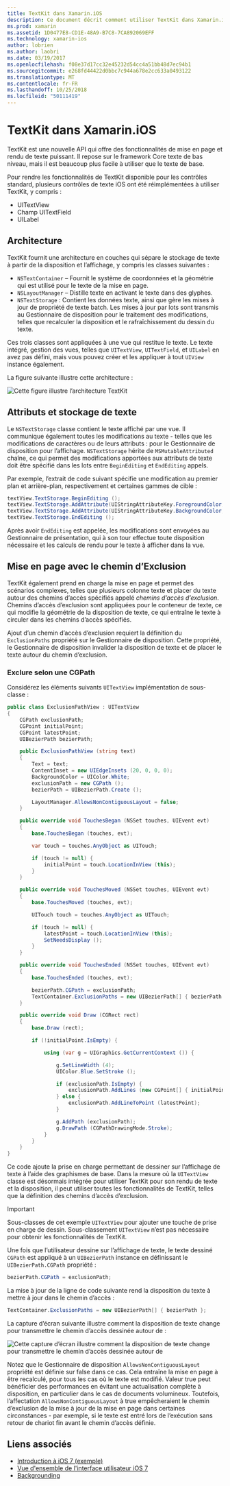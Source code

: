 ```yaml
---
title: TextKit dans Xamarin.iOS
description: Ce document décrit comment utiliser TextKit dans Xamarin.iOS. TextKit fournit des fonctionnalités de mise en page et le rendu de texte puissant.
ms.prod: xamarin
ms.assetid: 1D0477E8-CD1E-48A9-B7C8-7CA892069EFF
ms.technology: xamarin-ios
author: lobrien
ms.author: laobri
ms.date: 03/19/2017
ms.openlocfilehash: f08e37d17cc32e45232d54cc4a51bb48d7ec94b1
ms.sourcegitcommit: e268fd44422d0bbc7c944a678e2cc633a0493122
ms.translationtype: MT
ms.contentlocale: fr-FR
ms.lasthandoff: 10/25/2018
ms.locfileid: "50111419"
---
```

# <a name="textkit-in-xamarinios"></a>TextKit dans Xamarin.iOS

TextKit est une nouvelle API qui offre des fonctionnalités de mise en page et rendu de texte puissant. Il repose sur le framework Core texte de bas niveau, mais il est beaucoup plus facile à utiliser que le texte de base.

Pour rendre les fonctionnalités de TextKit disponible pour les contrôles standard, plusieurs contrôles de texte iOS ont été réimplémentées à utiliser TextKit, y compris :

-  UITextView
-  Champ UITextField
-  UILabel

## <a name="architecture"></a>Architecture

TextKit fournit une architecture en couches qui sépare le stockage de texte à partir de la disposition et l’affichage, y compris les classes suivantes :

-  `NSTextContainer` – Fournit le système de coordonnées et la géométrie qui est utilisé pour le texte de la mise en page.
-  `NSLayoutManager` – Distille texte en activant le texte dans des glyphes. 
-  `NSTextStorage` : Contient les données texte, ainsi que gère les mises à jour de propriété de texte batch. Les mises à jour par lots sont transmis au Gestionnaire de disposition pour le traitement des modifications, telles que recalculer la disposition et le rafraîchissement du dessin du texte.


Ces trois classes sont appliquées à une vue qui restitue le texte. Le texte intégré, gestion des vues, telles que `UITextView`, `UITextField`, et `UILabel` en avez pas défini, mais vous pouvez créer et les appliquer à tout `UIView` instance également.

La figure suivante illustre cette architecture :

 ![](textkit-images/textkitarch.png "Cette figure illustre l’architecture TextKit")

## <a name="text-storage-and-attributes"></a>Attributs et stockage de texte

Le `NSTextStorage` classe contient le texte affiché par une vue. Il communique également toutes les modifications au texte - telles que les modifications de caractères ou de leurs attributs : pour le Gestionnaire de disposition pour l’affichage. `NSTextStorage` hérite de `MSMutableAttributed` chaîne, ce qui permet des modifications apportées aux attributs de texte doit être spécifié dans les lots entre `BeginEditing` et `EndEditing` appels.

Par exemple, l’extrait de code suivant spécifie une modification au premier plan et arrière-plan, respectivement et certaines gammes de cible :

```csharp
textView.TextStorage.BeginEditing ();
textView.TextStorage.AddAttribute(UIStringAttributeKey.ForegroundColor, UIColor.Green, new NSRange(200, 400));
textView.TextStorage.AddAttribute(UIStringAttributeKey.BackgroundColor, UIColor.Black, new NSRange(210, 300));
textView.TextStorage.EndEditing ();
```

Après avoir `EndEditing` est appelée, les modifications sont envoyées au Gestionnaire de présentation, qui à son tour effectue toute disposition nécessaire et les calculs de rendu pour le texte à afficher dans la vue.

## <a name="layout-with-exclusion-path"></a>Mise en page avec le chemin d’Exclusion

TextKit également prend en charge la mise en page et permet des scénarios complexes, telles que plusieurs colonne texte et placer du texte autour des chemins d’accès spécifiés appelé *chemins d’accès d’exclusion*. Chemins d’accès d’exclusion sont appliquées pour le conteneur de texte, ce qui modifie la géométrie de la disposition de texte, ce qui entraîne le texte à circuler dans les chemins d’accès spécifiés.

Ajout d’un chemin d’accès d’exclusion requiert la définition du `ExclusionPaths` propriété sur le Gestionnaire de disposition. Cette propriété, le Gestionnaire de disposition invalider la disposition de texte et de placer le texte autour du chemin d’exclusion.

### <a name="exclusion-based-on-a-cgpath"></a>Exclure selon une CGPath

Considérez les éléments suivants `UITextView` implémentation de sous-classe :

```csharp
public class ExclusionPathView : UITextView
{
    CGPath exclusionPath;
    CGPoint initialPoint;
    CGPoint latestPoint;
    UIBezierPath bezierPath;

    public ExclusionPathView (string text)
    {
        Text = text;
        ContentInset = new UIEdgeInsets (20, 0, 0, 0);
        BackgroundColor = UIColor.White;
        exclusionPath = new CGPath ();
        bezierPath = UIBezierPath.Create ();

        LayoutManager.AllowsNonContiguousLayout = false;
    }

    public override void TouchesBegan (NSSet touches, UIEvent evt)
    {
        base.TouchesBegan (touches, evt);

        var touch = touches.AnyObject as UITouch;

        if (touch != null) {
            initialPoint = touch.LocationInView (this);
        }
    }

    public override void TouchesMoved (NSSet touches, UIEvent evt)
    {
        base.TouchesMoved (touches, evt);

        UITouch touch = touches.AnyObject as UITouch;

        if (touch != null) {
            latestPoint = touch.LocationInView (this);
            SetNeedsDisplay ();
        }
    }

    public override void TouchesEnded (NSSet touches, UIEvent evt)
    {
        base.TouchesEnded (touches, evt);

        bezierPath.CGPath = exclusionPath;
        TextContainer.ExclusionPaths = new UIBezierPath[] { bezierPath };
    }

    public override void Draw (CGRect rect)
    {
        base.Draw (rect);

        if (!initialPoint.IsEmpty) {

            using (var g = UIGraphics.GetCurrentContext ()) {

                g.SetLineWidth (4);
                UIColor.Blue.SetStroke ();

                if (exclusionPath.IsEmpty) {
                    exclusionPath.AddLines (new CGPoint[] { initialPoint, latestPoint });
                } else {
                    exclusionPath.AddLineToPoint (latestPoint);
                }

                g.AddPath (exclusionPath);
                g.DrawPath (CGPathDrawingMode.Stroke);
            }
        }
    }
}
```

Ce code ajoute la prise en charge permettant de dessiner sur l’affichage de texte à l’aide des graphismes de base. Dans la mesure où la `UITextView` classe est désormais intégrée pour utiliser TextKit pour son rendu de texte et la disposition, il peut utiliser toutes les fonctionnalités de TextKit, telles que la définition des chemins d’accès d’exclusion.

> [!IMPORTANT]
> Sous-classes de cet exemple `UITextView` pour ajouter une touche de prise en charge de dessin. Sous-classement `UITextView` n’est pas nécessaire pour obtenir les fonctionnalités de TextKit.



Une fois que l’utilisateur dessine sur l’affichage de texte, le texte dessiné `CGPath` est appliqué à un `UIBezierPath` instance en définissant le `UIBezierPath.CGPath` propriété :

```csharp
bezierPath.CGPath = exclusionPath;
```

La mise à jour de la ligne de code suivante rend la disposition du texte à mettre à jour dans le chemin d’accès :

```csharp
TextContainer.ExclusionPaths = new UIBezierPath[] { bezierPath };
```

La capture d’écran suivante illustre comment la disposition de texte change pour transmettre le chemin d’accès dessinée autour de :

<!-- ![](textkit-images/exclusionpath1.png "This screenshot illustrates how the text layout changes to flow around the drawn path")--> 
![](textkit-images/exclusionpath2.png "Cette capture d’écran illustre comment la disposition de texte change pour transmettre le chemin d’accès dessinée autour de")

Notez que le Gestionnaire de disposition `AllowsNonContiguousLayout` propriété est définie sur false dans ce cas. Cela entraîne la mise en page à être recalculé, pour tous les cas où le texte est modifié. Valeur true peut bénéficier des performances en évitant une actualisation complète à disposition, en particulier dans le cas de documents volumineux. Toutefois, l’affectation `AllowsNonContiguousLayout` à true empêcheraient le chemin d’exclusion de la mise à jour de la mise en page dans certaines circonstances - par exemple, si le texte est entré lors de l’exécution sans retour de chariot fin avant le chemin d’accès définie.


## <a name="related-links"></a>Liens associés

- [Introduction à iOS 7 (exemple)](https://developer.xamarin.com/samples/monotouch/IntroToiOS7)
- [Vue d'ensemble de l'interface utilisateur iOS 7](~/ios/platform/introduction-to-ios7/ios7-ui.md)
- [Backgrounding](~/ios/app-fundamentals/backgrounding/index.md)
